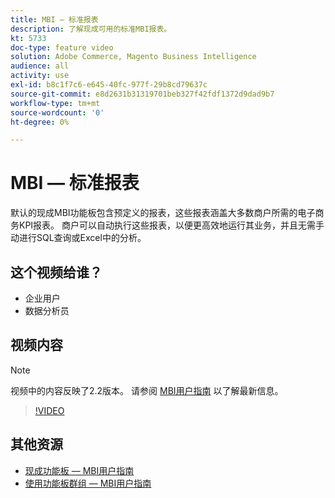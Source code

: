 ```yaml
---
title: MBI — 标准报表
description: 了解现成可用的标准MBI报表。
kt: 5733
doc-type: feature video
solution: Adobe Commerce, Magento Business Intelligence
audience: all
activity: use
exl-id: b8c1f7c6-e645-40fc-977f-29b8cd79637c
source-git-commit: e8d2631b31319701beb327f42fdf1372d9dad9b7
workflow-type: tm+mt
source-wordcount: '0'
ht-degree: 0%

---
```


# MBI — 标准报表

默认的现成MBI功能板包含预定义的报表，这些报表涵盖大多数商户所需的电子商务KPI报表。 商户可以自动执行这些报表，以便更高效地运行其业务，并且无需手动进行SQL查询或Excel中的分析。

## 这个视频给谁？

- 企业用户
- 数据分析员

## 视频内容

>[!NOTE]
>
>视频中的内容反映了2.2版本。 请参阅 [MBI用户指南](https://experienceleague.adobe.com/docs/commerce-business-intelligence/mbi/guide-overview.html) 以了解最新信息。

>[!VIDEO](https://video.tv.adobe.com/v/35987?quality=12&learn=on)

## 其他资源

- [现成功能板 — MBI用户指南](https://experienceleague.adobe.com/docs/commerce-business-intelligence/mbi/build/dashboards/dashboards-pro.html)
- [使用功能板群组 — MBI用户指南](https://experienceleague.adobe.com/docs/commerce-business-intelligence/mbi/build/dashboards/using-dashboard-groups.html)
